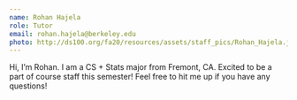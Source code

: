 ```yaml
---
name: Rohan Hajela
role: Tutor
email: rohan.hajela@berkeley.edu
photo: http://ds100.org/fa20/resources/assets/staff_pics/Rohan_Hajela.jpg
---
```


Hi, I’m Rohan. I am a CS + Stats major from Fremont, CA. Excited to be a part of course staff this semester! Feel free to hit me up if you have any questions!
